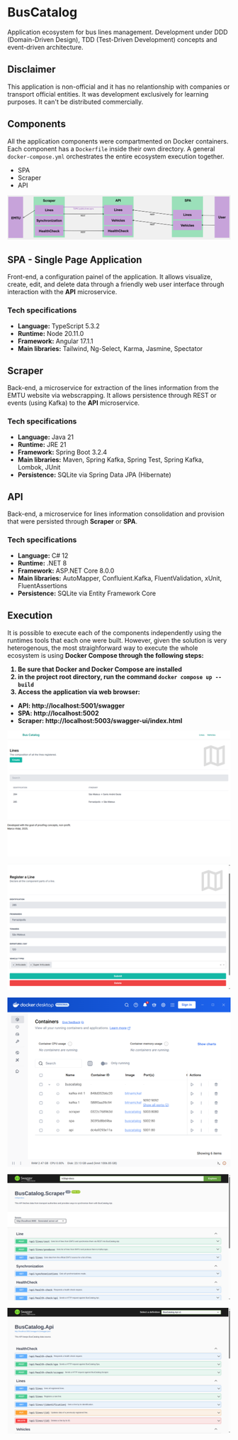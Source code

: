 # BusCatalog
Application ecosystem for bus lines management. Development under DDD (Domain-Driven Design), TDD (Test-Driven Development) concepts and event-driven architecture.

## Disclaimer
This application is non-official and it has no relantionship with companies or transport official entities. It was development exclusively for learning purposes. It can't be distributed commercially.

## Components
All the application components were compartmented on Docker containers. Each component has a `Dockerfile` inside their own directory. A general `docker-compose.yml` orchestrates the entire ecosystem execution together.
- SPA
- Scraper
- API

![Topology](https://raw.githubusercontent.com/marcomvidal/BusCatalog/refs/heads/master/Images/Topology.png "Topology")

## SPA - Single Page Application
Front-end, a configuration painel of the application. It allows visualize, create, edit, and delete data through a friendly web user interface through interaction with the <b>API</b> microservice.

### Tech specifications
- <b>Language:</b> TypeScript 5.3.2
- <b>Runtime:</b> Node 20.11.0
- <b>Framework:</b> Angular 17.1.1
- <b>Main libraries:</b> Tailwind, Ng-Select, Karma, Jasmine, Spectator

## Scraper
Back-end, a microservice for extraction of the lines information from the EMTU website via webscrapping. It allows persistence through REST or events (using Kafka) to the <b>API</b> microservice.

### Tech specifications
- <b>Language:</b> Java 21
- <b>Runtime:</b> JRE 21
- <b>Framework:</b> Spring Boot 3.2.4
- <b>Main libraries:</b> Maven, Spring Kafka, Spring Test, Spring Kafka, Lombok, JUnit
- <b>Persistence:</b> SQLite via Spring Data JPA (Hibernate)

## API
Back-end, a microservice for lines information consolidation and provision that were persisted through <b>Scraper</b> or <b>SPA</b>.

### Tech specifications
- <b>Language:</b> C# 12
- <b>Runtime:</b> .NET 8
- <b>Framework:</b> ASP.NET Core 8.0.0
- <b>Main libraries:</b> AutoMapper, Confluient.Kafka, FluentValidation, xUnit, FluentAssertions
- <b>Persistence:</b> SQLite via Entity Framework Core

## Execution
It is possible to execute each of the components independently using the runtimes tools that each one were built. However, given the solution is very heterogenous, the most straighforward way to execute the whole ecosystem is using <b>Docker Compose<b> through the following steps:

1. Be sure that Docker and Docker Compose are installed
2. in the project root directory, run the command `docker compose up --build`
3. Access the application via web browser:
- <b>API</b>: http://localhost:5001/swagger
- <b>SPA</b>: http://localhost:5002
- <b>Scraper</b>: http://localhost:5003/swagger-ui/index.html

![LinesSummary](https://raw.githubusercontent.com/marcomvidal/BusCatalog/refs/heads/master/Images/LinesSummary.png "Lines Summary")

![LinesEdit](https://raw.githubusercontent.com/marcomvidal/BusCatalog/refs/heads/master/Images/LinesEdit.png "Lines Edit")

![DockerContainers](https://raw.githubusercontent.com/marcomvidal/BusCatalog/refs/heads/master/Images/Docker.png "Docker Containers")

![ScraperSwagger](https://raw.githubusercontent.com/marcomvidal/BusCatalog/refs/heads/master/Images/ScraperSwagger.png "Scraper Swagger")

![ApiSwagger](https://raw.githubusercontent.com/marcomvidal/BusCatalog/refs/heads/master/Images/ApiSwagger.png "API Swagger")